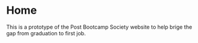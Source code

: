 # Home

This is a prototype of the Post Bootcamp Society website to help brige the gap
from graduation to first job.
